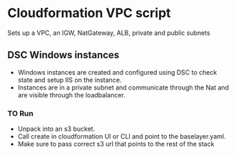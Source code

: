 # Cloudformation VPC script
Sets up a VPC, an IGW, NatGateway, ALB, private and public subnets

## DSC Windows instances

- Windows instances are created and configured using DSC to check state and setup IIS on the instance. 
- Instances are in a private subnet and communicate through the Nat and are visible through the loadbalancer.

### TO Run 
- Unpack into an s3 bucket.
- Call create in cloudformation UI or CLI and point to the baselayer.yaml.
- Make sure to pass correct s3 url that points to the rest of the stack
